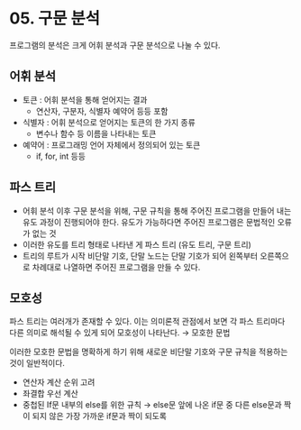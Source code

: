 # 05. 구문 분석
프로그램의 분석은 크게 어휘 분석과 구문 분석으로 나눌 수 있다.
## 어휘 분석
- 토큰 : 어휘 분석을 통해 얻어지는 결과
	- 연산자, 구분자, 식별자 예약어 등등 포함
- 식별자 : 어휘 분석으로 얻어지는 토큰의 한 가지 종류
	- 변수나 함수 등 이름을 나타내는 토큰
- 예약어 : 프로그래밍 언어 자체에서 정의되어 있는 토큰
	- if, for, int 등등
## 파스 트리
- 어휘 분석 이후 구문 분석을 위해, 구문 규칙을 통해 주어진 프로그램을 만들어 내는 유도 과정이 진행되어야 한다. 유도가 가능하다면 주어진 프로그램은 문법적인 오류가 없는 것
- 이러한 유도를 트리 형태로 나타낸 게 파스 트리 (유도 트리, 구문 트리)
- 트리의 루트가 시작 비단말 기호, 단말 노드는 단말 기호가 되어 왼쪽부터 오른쪽으로 차례대로 나열하면 주어진 프로그램을 만들 수 있다.
## 모호성
파스 트리는 여러개가 존재할 수 있다. 이는 의미론적 관점에서 보면 각 파스 트리마다 다른 의미로 해석될 수 있게 되어 모호성이 나타난다. → 모호한 문법

이러한 모호한 문법을 명확하게 하기 위해 새로운 비단말 기호와 구문 규칙을 적용하는 것이 일반적이다.
- 연산자 계산 순위 고려
- 좌결합 우선 계산
- 중첩된 If문 내부의 else를 위한 규칙 → else문 앞에 나온 if문 중 다른 else문과 짝이 되지 않은 가장 가까운 if문과 짝이 되도록